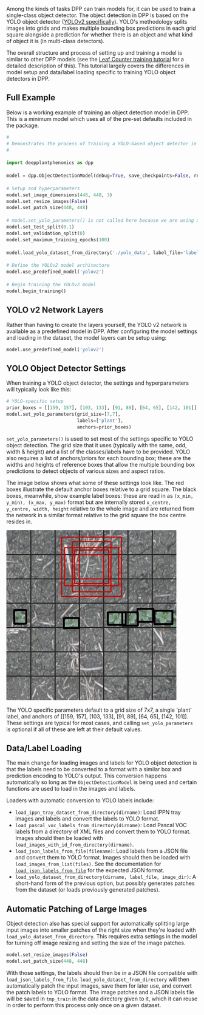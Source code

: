 Among the kinds of tasks DPP can train models for, it can be used to train a single-class object detector. The object detection in DPP is based on the YOLO object detector ([YOLOv2 specifically](https://arxiv.org/pdf/1612.08242.pdf)). YOLO's methodology splits images into grids and makes multiple bounding box predictions in each grid square alongside a prediction for whether there is an object and what kind of object it is (in multi-class detectors).

The overall structure and process of setting up and training a model is similar to other DPP models (see the [Leaf Counter training tutorial](Tutorial-Training-The-Leaf-Counter.md) for a detailed description of this). This tutorial largely covers the differences in model setup and data/label loading specific to training YOLO object detectors in DPP.

## Full Example

Below is a working example of training an object detection model in DPP. This is a minimum model which uses all of the pre-set defaults included in the package.

```python
#
# Demonstrates the process of training a YOLO-based object detector in DPP.
#

import deepplantphenomics as dpp

model = dpp.ObjectDetectionModel(debug=True, save_checkpoints=False, report_rate=20)

# Setup and hyperparameters
model.set_image_dimensions(448, 448, 3)
model.set_resize_images(False)
model.set_patch_size(448, 448)

# model.set_yolo_parameters() is not called here because we are using all of the default values
model.set_test_split(0.1)
model.set_validation_split(0)
model.set_maximum_training_epochs(100)

model.load_yolo_dataset_from_directory('./yolo_data', label_file='labels.json', image_dir='images')

# Define the YOLOv2 model architecture
model.use_predefined_model('yolov2')

# Begin training the YOLOv2 model
model.begin_training()
```

## YOLO v2 Network Layers

Rather than having to create the layers yourself, the YOLO v2 network is available as a predefined model in DPP. After configuring the model settings and loading in the dataset, the model layers can be setup using:

```python
model.use_predefined_model('yolov2')
```

## YOLO Object Detector Settings

When training a YOLO object detector, the settings and hyperparameters will typically look like this: 

```python
# YOLO-specific setup
prior_boxes = [[159, 157], [103, 133], [91, 89], [64, 65], [142, 101]]
model.set_yolo_parameters(grid_size=[7,7],
                          labels=['plant'],
                          anchors=prior_boxes)
```

`set_yolo_parameters()` is used to set most of the settings specific to YOLO object detection. The grid size that it uses (typically with the same, odd,  width & height) and a list of the classes/labels have to be provided. YOLO also requires a list of anchors/priors for each bounding box; these are the widths and heights of reference boxes that allow the multiple bounding box predictions to detect objects of various sizes and aspect ratios.

The image below shows what some of these settings look like. The red boxes illustrate the default anchor boxes relative to a grid square. The black boxes, meanwhile, show example label boxes: these are read in as `(x_min, y_min), (x_max, y_max)` format but are internally stored `x_centre, y_centre, width, height` relative to the whole image and are returned from the network in a similar format relative to the grid square the box centre resides in.

![Example of Label Boxes, Griding, and Anchors](obj_detect_visual.png)

The YOLO specific parameters default to a grid size of 7x7, a single 'plant' label, and anchors of [[159, 157], [103, 133], [91, 89], [64, 65], [142, 101]]. These settings are typical for most cases, and calling `set_yolo_parameters` is optional if all of these are left at their default values.

## Data/Label Loading

The main change for loading images and labels for YOLO object detection is that the labels need to be converted to a format with a similar box and prediction encoding to YOLO's output. This conversion happens automatically so long as the `ObjectDetectionModel` is being used and certain functions are used to load in the images and labels.

Loaders with automatic conversion to YOLO labels include:

- `load_ippn_tray_dataset_from_directory(dirname)`: Load IPPN tray images and labels and convert the labels to YOLO format.
- `load_pascal_voc_labels_from_directory(dirname)`: Load Pascal VOC labels from a directory of XML files and convert them to YOLO format. Images should then be loaded with `load_images_with_id_from_directory(dirname)`.
- `load_json_labels_from_file(filename)`: Load labels from a JSON file and convert them to YOLO format. Images should then be loaded with `load_images_from_list(files)`. See the documentation for [`load_json_labels_from_file`](Loaders.md) for the expected JSON format.
- `load_yolo_dataset_from_directory(dirname, label_file, image_dir)`: A short-hand form of the previous option, but possibly generates patches from the dataset (or loads previously generated patches).

## Automatic Patching of Large Images

Object detection also has special support for automatically splitting large input images into smaller patches of the right size when they're loaded with `load_yolo_dataset_from_directory`. This requires extra settings in the model for turning off image resizing and setting the size of the image patches.

```python
model.set_resize_images(False)
model.set_patch_size(448, 448)
```

With those settings, the labels should then be in a JSON file compatible with `load_json_labels_from_file`. `load_yolo_dataset_from_directory` will then automatically patch the input images, save them for later use, and convert the patch labels to YOLO format. The image patches and a JSON labels file will be saved in `tmp_train` in the data directory given to it, which it can reuse in order to perform this process only once on a given dataset.
